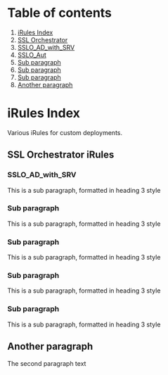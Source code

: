 # Table of contents

1.  [iRules Index](#introduction)
2.  [SSL Orchestrator](#sslo)
3.  [SSLO_AD_with_SRV](#subparagraph1)
4.  [SSLO_Aut](#subparagraph2)
5.  [Sub paragraph](#subparagraph3)
6.  [Sub paragraph](#subparagraph4)
7.  [Sub paragraph](#subparagraph5)
8.  [Another paragraph](#paragraph2)

# iRules Index <a name="introduction"></a>

Various iRules for custom deployments.  

## SSL Orchestrator iRules <a name="sslo"></a>

### SSLO_AD_with_SRV <a name="subparagraph1"></a>

This is a sub paragraph, formatted in heading 3 style

### Sub paragraph <a name="subparagraph2"></a>

This is a sub paragraph, formatted in heading 3 style
### Sub paragraph <a name="subparagraph3"></a>

This is a sub paragraph, formatted in heading 3 style
### Sub paragraph <a name="subparagraph4"></a>

This is a sub paragraph, formatted in heading 3 style

### Sub paragraph <a name="subparagraph5"></a>

This is a sub paragraph, formatted in heading 3 style

  

## Another paragraph <a name="paragraph2"></a>

The second paragraph text
